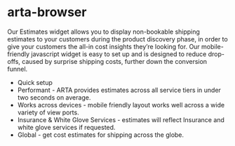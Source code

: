 # arta-browser

Our Estimates widget allows you to display non-bookable shipping estimates to your customers during the product discovery phase, in order to give your customers the all-in cost insights they’re looking for. Our mobile-friendly javascript widget is easy to set up and is designed to reduce drop-offs, caused by surprise shipping costs, further down the conversion funnel.

- Quick setup
- Performant - ARTA provides estimates across all service tiers in under two seconds on average.
- Works across devices - mobile friendly layout works well across a wide variety of view ports.
- Insurance & White Glove Services - estimates will reflect Insurance and white glove services if requested.
- Global - get cost estimates for shipping across the globe.
